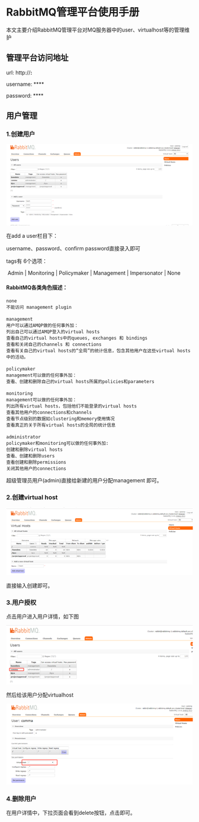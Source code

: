 # RabbitMQ管理平台使用手册

 本文主要介绍RabbitMQ管理平台对MQ服务器中的user、virtualhost等的管理维护



## 管理平台访问地址

url:  http://****:****

username:  ****

password:  ****

## 用户管理

### 1.创建用户

![](../images/user_add.png)

在add a user栏目下：

username、password、confirm password直接录入即可

tags有 6个选项：

​	Admin | Monitoring | Policymaker | Management | Impersonator | None

#### RabbitMQ各类角色描述：

```
none
不能访问 management plugin

management
用户可以通过AMQP做的任何事外加：
列出自己可以通过AMQP登入的virtual hosts  
查看自己的virtual hosts中的queues, exchanges 和 bindings
查看和关闭自己的channels 和 connections
查看有关自己的virtual hosts的“全局”的统计信息，包含其他用户在这些virtual hosts中的活动。

policymaker 
management可以做的任何事外加：
查看、创建和删除自己的virtual hosts所属的policies和parameters

monitoring  
management可以做的任何事外加：
列出所有virtual hosts，包括他们不能登录的virtual hosts
查看其他用户的connections和channels
查看节点级别的数据如clustering和memory使用情况
查看真正的关于所有virtual hosts的全局的统计信息

administrator   
policymaker和monitoring可以做的任何事外加:
创建和删除virtual hosts
查看、创建和删除users
查看创建和删除permissions
关闭其他用户的connections
```

超级管理员用户(admin)直接给新建的用户分配management 即可。

### 2.创建virtual host

![](../images/virtualhost_add.png)

直接输入创建即可。

### 3.用户授权

点击用户进入用户详情，如下图

![](../images/auth_1.png)

然后给该用户分配virtualhost

![](../images/auth_2.png)

### 4.删除用户

在用户详情中，下拉页面会看到delete按钮，点击即可。

